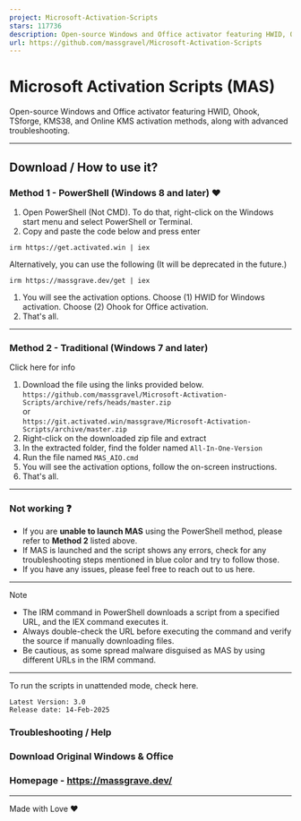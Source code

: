 ```yaml
---
project: Microsoft-Activation-Scripts
stars: 117736
description: Open-source Windows and Office activator featuring HWID, Ohook, TSforge, KMS38, and Online KMS activation methods, along with advanced troubleshooting.
url: https://github.com/massgravel/Microsoft-Activation-Scripts
---
```


Microsoft Activation Scripts (MAS)
==================================

Open-source Windows and Office activator featuring HWID, Ohook, TSforge, KMS38, and Online KMS activation methods, along with advanced troubleshooting.

* * *

Download / How to use it?
-------------------------

### Method 1 - PowerShell (Windows 8 and later) ❤️

1.  Open PowerShell (Not CMD). To do that, right-click on the Windows start menu and select PowerShell or Terminal.
2.  Copy and paste the code below and press enter

```
irm https://get.activated.win | iex
```

Alternatively, you can use the following (It will be deprecated in the future.)

```
irm https://massgrave.dev/get | iex
```

1.  You will see the activation options. Choose (1) HWID for Windows activation. Choose (2) Ohook for Office activation.
2.  That's all.

* * *

### Method 2 - Traditional (Windows 7 and later)

Click here for info

1.  Download the file using the links provided below.  
    `https://github.com/massgravel/Microsoft-Activation-Scripts/archive/refs/heads/master.zip`  
    or  
    `https://git.activated.win/massgrave/Microsoft-Activation-Scripts/archive/master.zip`
2.  Right-click on the downloaded zip file and extract
3.  In the extracted folder, find the folder named `All-In-One-Version`
4.  Run the file named `MAS_AIO.cmd`
5.  You will see the activation options, follow the on-screen instructions.
6.  That's all.

* * *

### Not working ❓

-   If you are **unable to launch MAS** using the PowerShell method, please refer to **Method 2** listed above.
-   If MAS is launched and the script shows any errors, check for any troubleshooting steps mentioned in blue color and try to follow those.
-   If you have any issues, please feel free to reach out to us here.

* * *

Note

-   The IRM command in PowerShell downloads a script from a specified URL, and the IEX command executes it.
-   Always double-check the URL before executing the command and verify the source if manually downloading files.
-   Be cautious, as some spread malware disguised as MAS by using different URLs in the IRM command.

* * *

To run the scripts in unattended mode, check here.

```
Latest Version: 3.0
Release date: 14-Feb-2025
```

### Troubleshooting / Help

### Download Original Windows & Office

### Homepage - https://massgrave.dev/

* * *

Made with Love ❤️
